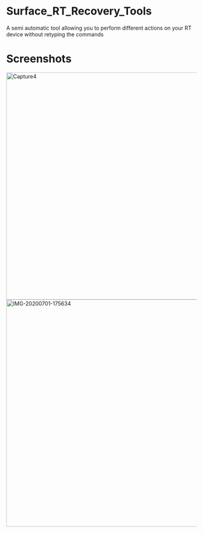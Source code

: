# Surface_RT_Recovery_Tools
A semi automatic tool allowing you to perform different actions on your RT device without retyping the commands

# Screenshots
<img src="https://i.postimg.cc/d3WzjkYQ/Capture4.png" width="600" alt="Capture4"/><img src="https://i.postimg.cc/v83FsjVR/IMG-20200701-175634.jpg" width="600" alt="IMG-20200701-175634"/>
